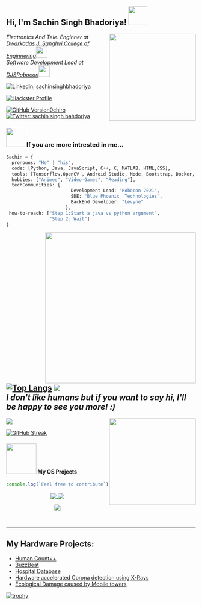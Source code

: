 <h2> Hi, I'm Sachin Singh Bhadoriya! <img src="https://media.giphy.com/media/l1JJ7hRzqWBQ7dKys7/giphy.gif" width="50"></h2>
<img align='right' src="https://i.pinimg.com/originals/c1/3e/7f/c13e7f371b14f93e91808200631b8a81.gif" width="230">
<p><em>Electronics And Tele.  Enginner at <a href="http://djsce.ac.in/">Dwarkadas J. Sanghvi College of Enginnering</a><img src="https://media.giphy.com/media/YS1oEkcJAcq1q/giphy.gif" width="30"></br>
Software Development Lead at <a href="https://www.linkedin.com/company/djs-robocon-robotics-team-djsce/">DJSRobocon</a><img src="https://media.giphy.com/media/SwRilQkg9hpeM/giphy.gif" width="30"> 
</em></p>


[![Linkedin: sachinsinghbhadoriya](https://img.shields.io/badge/-sachinsinghbhadoriya-blue?style=flat-square&logo=Linkedin&logoColor=white&link=https://www.linkedin.com/sachin-singh-bhadoriya-46b18219a/)](https://www.linkedin.com/in/sachin-singh-bhadoriya-46b18219a/)

[![Hackster Profile](https://img.shields.io/badge/Hackster-%20-blue)](https://www.hackster.io/sachinsinghbhadoriya1)

[![GitHub Version0chiro](https://img.shields.io/github/followers/version0chiro?label=follow&style=social)](https://github.com/version0chiro)
[![Twitter: sachin singh bahdoriya](https://img.shields.io/twitter/follow/version0chiro?style=social)](https://twitter.com/version0chiro)

### <img src="https://media.giphy.com/media/9KCPkAcRqU9j2/giphy.gif" width="50"> If you are more intrested in me...  
```Python
Sachin = {
  pronouns: "He" | "his",
  code: [Python, Java, JavaScript, C++, C, MATLAB, HTML,CSS],
  tools: [Tensorflow,OpenCV , Android Studio, Node, Bootstrap, Docker, React, Flask],
  hobbies: ["Animee", "Video-Games", "Reading"],
  techCommunities: {
                        Development Lead: "Robocon 2021",
                        SDE: "Blue Phoenix  Technologies",
                        BackEnd Developer: "Levyne"
                      },
 how-to-reach: ["Step 1:Start a java vs python argument",
                "Step 2: Wait"]
}
```
<img src="https://media.giphy.com/media/21PccxrfPVOV1lhBAQ/giphy.gif" width="400" align='right'> 

[![Top Langs](https://github-readme-stats.vercel.app/api/top-langs/?username=version0chiro&hide=jupyter%20notebook&theme=gotham)](https://github.com/anuraghazra/github-readme-stats)
  ![](https://komarev.com/ghpvc/?username=version0chiro)
<br>
<em><b>I don't like humans</b> but if you want to say <b>hi, I'll be happy to see you more!</b> :)</em>
---
<img src="https://github-readme-stats.vercel.app/api?username=version0chiro&show_icons=true&theme=gotham" />
<img align='right' src="https://media.giphy.com/media/6IkjQmpaRwIabJ2G3C/giphy.gif" width="230">

[![GitHub Streak](https://github-readme-streak-stats.herokuapp.com?user=version0chiro&theme=tokyonight&stroke=DD2727)](https://git.io/streak-stats)

#### <img src="https://media.giphy.com/media/smJ0MPiZfIojm/giphy.gif" width="80"> My OS Projects  

```javascript
console.log(`Feel free to contribute`);
```

<span>
<p align="center">
  <a href="https://github.com/version0chiro/Find-Me-Issues">
    <img align="center" src="https://github-readme-stats.vercel.app/api/pin/?username=version0chiro&repo=Find-Me-Issues&theme=algolia" />
  </a>

  <a href="https://github.com/version0chiro/Buzz-Beat">
    <img align="center" src="https://github-readme-stats.vercel.app/api/pin/?username=version0chiro&repo=Buzz-Beat&theme=algolia" />
  </a>  
</p>
</span>
<span>
<p align="center">
  <a href="https://github.com/version0chiro/VS-Meme-Reddit">
    <img align="center" src="https://github-readme-stats.vercel.app/api/pin/?username=version0chiro&repo=VS-Meme-Reddit&theme=algolia" />
  </a>
</p>
</span>

<br>




---
## My Hardware Projects:

- [Human Count++](https://www.hackster.io/366411/human-count-3d3e30)
- [BuzzBeat](https://www.hackster.io/385464/buzzbeat-8a9af9)
- [Hospital Database](https://www.hackster.io/sachinsinghbhadoriya1/hospital-database-system-946c7f)
- [Hardware accelerated Corona detection using X-Rays](https://www.hackster.io/TheBluePhoenix/contactless-spo2-detection-using-rgb-imaging-c66d78)
- [Ecological Damage caused by Mobile towers](https://www.hackster.io/rushnagda49/ecological-damage-caused-by-mobile-towers-036f23)


[![trophy](https://github-profile-trophy.vercel.app/?username=version0chiro)](https://github.com/ryo-ma/github-profile-trophy)

